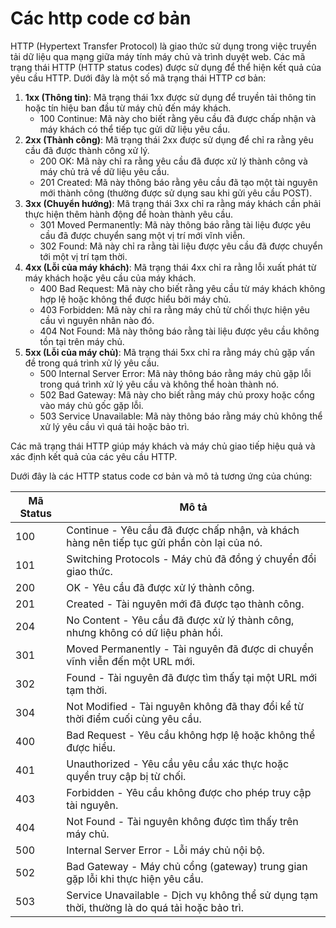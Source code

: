 # Các http code cơ bản

HTTP (Hypertext Transfer Protocol) là giao thức sử dụng trong việc truyền tải dữ liệu qua mạng giữa máy tính máy chủ và trình duyệt web. Các mã trạng thái HTTP (HTTP status codes) được sử dụng để thể hiện kết quả của yêu cầu HTTP. Dưới đây là một số mã trạng thái HTTP cơ bản:

1. **1xx (Thông tin)**: Mã trạng thái 1xx được sử dụng để truyền tải thông tin hoặc tín hiệu ban đầu từ máy chủ đến máy khách.
    - 100 Continue: Mã này cho biết rằng yêu cầu đã được chấp nhận và máy khách có thể tiếp tục gửi dữ liệu yêu cầu.
2. **2xx (Thành công)**: Mã trạng thái 2xx được sử dụng để chỉ ra rằng yêu cầu đã được thành công xử lý.
    - 200 OK: Mã này chỉ ra rằng yêu cầu đã được xử lý thành công và máy chủ trả về dữ liệu yêu cầu.
    - 201 Created: Mã này thông báo rằng yêu cầu đã tạo một tài nguyên mới thành công (thường được sử dụng sau khi gửi yêu cầu POST).
3. **3xx (Chuyển hướng)**: Mã trạng thái 3xx chỉ ra rằng máy khách cần phải thực hiện thêm hành động để hoàn thành yêu cầu.
    - 301 Moved Permanently: Mã này thông báo rằng tài liệu được yêu cầu đã được chuyển sang một vị trí mới vĩnh viễn.
    - 302 Found: Mã này chỉ ra rằng tài liệu được yêu cầu đã được chuyển tới một vị trí tạm thời.
4. **4xx (Lỗi của máy khách)**: Mã trạng thái 4xx chỉ ra rằng lỗi xuất phát từ máy khách hoặc yêu cầu của máy khách.
    - 400 Bad Request: Mã này cho biết rằng yêu cầu từ máy khách không hợp lệ hoặc không thể được hiểu bởi máy chủ.
    - 403 Forbidden: Mã này chỉ ra rằng máy chủ từ chối thực hiện yêu cầu vì nguyên nhân nào đó.
    - 404 Not Found: Mã này thông báo rằng tài liệu được yêu cầu không tồn tại trên máy chủ.
5. **5xx (Lỗi của máy chủ)**: Mã trạng thái 5xx chỉ ra rằng máy chủ gặp vấn đề trong quá trình xử lý yêu cầu.
    - 500 Internal Server Error: Mã này thông báo rằng máy chủ gặp lỗi trong quá trình xử lý yêu cầu và không thể hoàn thành nó.
    - 502 Bad Gateway: Mã này cho biết rằng máy chủ proxy hoặc cổng vào máy chủ gốc gặp lỗi.
    - 503 Service Unavailable: Mã này thông báo rằng máy chủ không thể xử lý yêu cầu vì quá tải hoặc bảo trì.

Các mã trạng thái HTTP giúp máy khách và máy chủ giao tiếp hiệu quả và xác định kết quả của các yêu cầu HTTP.

Dưới đây là các HTTP status code cơ bản và mô tả tương ứng của chúng:

| Mã Status | Mô tả |
| --- | --- |
| 100 | Continue - Yêu cầu đã được chấp nhận, và khách hàng nên tiếp tục gửi phần còn lại của nó. |
| 101 | Switching Protocols - Máy chủ đã đồng ý chuyển đổi giao thức. |
| 200 | OK - Yêu cầu đã được xử lý thành công. |
| 201 | Created - Tài nguyên mới đã được tạo thành công. |
| 204 | No Content - Yêu cầu đã được xử lý thành công, nhưng không có dữ liệu phản hồi. |
| 301 | Moved Permanently - Tài nguyên đã được di chuyển vĩnh viễn đến một URL mới. |
| 302 | Found - Tài nguyên đã được tìm thấy tại một URL mới tạm thời. |
| 304 | Not Modified - Tài nguyên không đã thay đổi kể từ thời điểm cuối cùng yêu cầu. |
| 400 | Bad Request - Yêu cầu không hợp lệ hoặc không thể được hiểu. |
| 401 | Unauthorized - Yêu cầu yêu cầu xác thực hoặc quyền truy cập bị từ chối. |
| 403 | Forbidden - Yêu cầu không được cho phép truy cập tài nguyên. |
| 404 | Not Found - Tài nguyên không được tìm thấy trên máy chủ. |
| 500 | Internal Server Error - Lỗi máy chủ nội bộ. |
| 502 | Bad Gateway - Máy chủ cổng (gateway) trung gian gặp lỗi khi thực hiện yêu cầu. |
| 503 | Service Unavailable - Dịch vụ không thể sử dụng tạm thời, thường là do quá tải hoặc bảo trì. |
